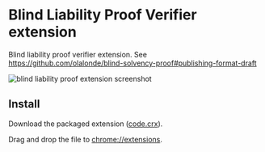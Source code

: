 # Blind Liability Proof Verifier extension

Blind liability proof verifier extension. See https://github.com/olalonde/blind-solvency-proof#publishing-format-draft

![blind liability proof extension screenshot](http://i.minus.com/jCWMC93dAOkPh.png)

## Install

Download the packaged extension
([code.crx](https://raw.github.com/olalonde/blproof-extension/master/code.crx)). 

Drag and drop the file to [chrome://extensions](chrome://extensions).
